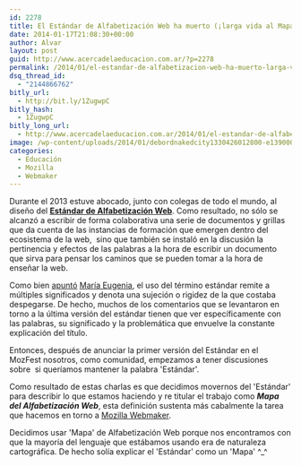 ```yaml
---
id: 2278
title: El Estándar de Alfabetización Web ha muerto (¡larga vida al Mapa de Alfabetización Web!)
date: 2014-01-17T21:08:30+00:00
author: Alvar
layout: post
guid: http://www.acercadelaeducacion.com.ar/?p=2278
permalink: /2014/01/el-estandar-de-alfabetizacion-web-ha-muerto-larga-vida-al-mapa-de-alfabetizacion-web/
dsq_thread_id:
  - "2144866762"
bitly_url:
  - http://bit.ly/1ZugwpC
bitly_hash:
  - 1ZugwpC
bitly_long_url:
  - http://www.acercadelaeducacion.com.ar/2014/01/el-estandar-de-alfabetizacion-web-ha-muerto-larga-vida-al-mapa-de-alfabetizacion-web/
image: /wp-content/uploads/2014/01/debordnakedcity1330426012800-e1390003518276.jpg
categories:
  - Educación
  - Mozilla
  - Webmaker
---
```

Durante el 2013 estuve abocado, junto con colegas de todo el mundo, al diseño del <strong><a title="Estándar de Alfabetización Web" href="https://webmaker.org/es/standard" target="_blank">Estándar de Alfabetización Web</a></strong>. Como resultado, no sólo se alcanzó a escribir de forma colaborativa una serie de documentos y grillas que da cuenta de las instancias de formación que emergen dentro del ecosistema de la web,  sino que también se instaló en la discusión la pertinencia y efectos de las palabras a la hora de escribir un documento que sirva para pensar los caminos que se pueden tomar a la hora de enseñar la web.

Como bien <a title="Comentario al lanzamiento del estándar" href="http://www.acercadelaeducacion.com.ar/2013/07/lanzamiento-beta-del-estandar-de-alfabetizacion-web-weblitstd/comment-page-1/#comment-59952" target="_blank">apuntó</a> <a title="Twitter de María Eugenia Nuñez" href="https://twitter.com/euge_nunez" target="_blank">María Eugenia</a>, el uso del término estándar remite a  múltiples significados y denota una sujeción o rigidez de la que costaba despegarse. De hecho, muchos de los comentarios que se levantaron en torno a la última versión del estándar tienen que ver específicamente con las palabras, su significado y la problemática que envuelve la constante explicación del título.

<!--more-->

Entonces, después de anunciar la primer versión del Estándar en el MozFest nosotros, como comunidad, empezamos a tener discusiones sobre  si queríamos mantener la palabra 'Estándar'.

Como resultado de estas charlas es que decidimos movernos del 'Estándar' para describir lo que estamos haciendo y re titular el trabajo como <strong><em>Mapa del Alfabetización Web</em></strong>, esta definición sustenta más cabalmente la tarea que hacemos en torno a <a title="Página de Webmaker" href="http://webmaker.org" target="_blank">Mozilla Webmaker</a>.

Decidimos usar 'Mapa' de Alfabetización Web porque nos encontramos con que la mayoría del lenguaje que estábamos usando era de naturaleza cartográfica. De hecho solía explicar el 'Estándar' como un 'Mapa' ^_^

&nbsp;

&nbsp;

&nbsp;